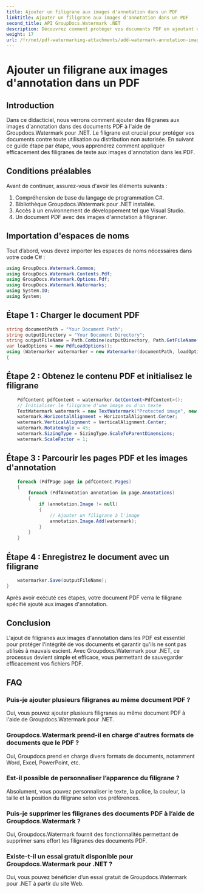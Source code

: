 ```yaml
---
title: Ajouter un filigrane aux images d'annotation dans un PDF
linktitle: Ajouter un filigrane aux images d'annotation dans un PDF
second_title: API GroupDocs.Watermark .NET
description: Découvrez comment protéger vos documents PDF en ajoutant des filigranes aux images d'annotation à l'aide de Groupdocs.Watermark for .NET.
weight: 17
url: /fr/net/pdf-watermarking-attachments/add-watermark-annotation-images-pdf/
---
```


# Ajouter un filigrane aux images d'annotation dans un PDF

## Introduction
Dans ce didacticiel, nous verrons comment ajouter des filigranes aux images d'annotation dans des documents PDF à l'aide de Groupdocs.Watermark pour .NET. Le filigrane est crucial pour protéger vos documents contre toute utilisation ou distribution non autorisée. En suivant ce guide étape par étape, vous apprendrez comment appliquer efficacement des filigranes de texte aux images d'annotation dans les PDF.
## Conditions préalables
Avant de continuer, assurez-vous d'avoir les éléments suivants :
1. Compréhension de base du langage de programmation C#.
2. Bibliothèque Groupdocs.Watermark pour .NET installée.
3. Accès à un environnement de développement tel que Visual Studio.
4. Un document PDF avec des images d'annotation à filigraner.

## Importation d'espaces de noms
Tout d’abord, vous devez importer les espaces de noms nécessaires dans votre code C# :
```csharp
using GroupDocs.Watermark.Common;
using GroupDocs.Watermark.Contents.Pdf;
using GroupDocs.Watermark.Options.Pdf;
using GroupDocs.Watermark.Watermarks;
using System.IO;
using System;
```
## Étape 1 : Charger le document PDF
```csharp
string documentPath = "Your Document Path";
string outputDirectory = "Your Document Directory";
string outputFileName = Path.Combine(outputDirectory, Path.GetFileName(documentPath));
var loadOptions = new PdfLoadOptions();
using (Watermarker watermarker = new Watermarker(documentPath, loadOptions))
{
```
## Étape 2 : Obtenez le contenu PDF et initialisez le filigrane
```csharp
    PdfContent pdfContent = watermarker.GetContent<PdfContent>();
    // Initialiser le filigrane d'une image ou d'un texte
    TextWatermark watermark = new TextWatermark("Protected image", new Font("Arial", 8));
    watermark.HorizontalAlignment = HorizontalAlignment.Center;
    watermark.VerticalAlignment = VerticalAlignment.Center;
    watermark.RotateAngle = 45;
    watermark.SizingType = SizingType.ScaleToParentDimensions;
    watermark.ScaleFactor = 1;
```
## Étape 3 : Parcourir les pages PDF et les images d'annotation
```csharp
    foreach (PdfPage page in pdfContent.Pages)
    {
        foreach (PdfAnnotation annotation in page.Annotations)
        {
            if (annotation.Image != null)
            {
                // Ajouter un filigrane à l'image
                annotation.Image.Add(watermark);
            }
        }
    }
```
## Étape 4 : Enregistrez le document avec un filigrane
```csharp
    watermarker.Save(outputFileName);
}
```
Après avoir exécuté ces étapes, votre document PDF verra le filigrane spécifié ajouté aux images d'annotation.

## Conclusion
L'ajout de filigranes aux images d'annotation dans les PDF est essentiel pour protéger l'intégrité de vos documents et garantir qu'ils ne sont pas utilisés à mauvais escient. Avec Groupdocs.Watermark pour .NET, ce processus devient simple et efficace, vous permettant de sauvegarder efficacement vos fichiers PDF.
## FAQ
### Puis-je ajouter plusieurs filigranes au même document PDF ?
Oui, vous pouvez ajouter plusieurs filigranes au même document PDF à l'aide de Groupdocs.Watermark pour .NET.
### Groupdocs.Watermark prend-il en charge d'autres formats de documents que le PDF ?
Oui, Groupdocs prend en charge divers formats de documents, notamment Word, Excel, PowerPoint, etc.
### Est-il possible de personnaliser l’apparence du filigrane ?
Absolument, vous pouvez personnaliser le texte, la police, la couleur, la taille et la position du filigrane selon vos préférences.
### Puis-je supprimer les filigranes des documents PDF à l’aide de Groupdocs.Watermark ?
Oui, Groupdocs.Watermark fournit des fonctionnalités permettant de supprimer sans effort les filigranes des documents PDF.
### Existe-t-il un essai gratuit disponible pour Groupdocs.Watermark pour .NET ?
Oui, vous pouvez bénéficier d’un essai gratuit de Groupdocs.Watermark pour .NET à partir du site Web.